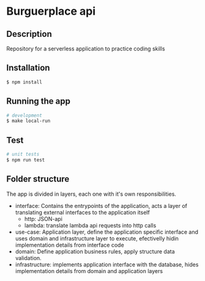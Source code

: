 # Burguerplace api

## Description

Repository for a serverless application to practice coding skills

## Installation

```bash
$ npm install
```

## Running the app

```bash
# development
$ make local-run
```

## Test

```bash
# unit tests
$ npm run test
```

## Folder structure

The app is divided in layers, each one with it's own responsibilities.

- interface: Contains the entrypoints of the application, acts a layer of translating external interfaces to the application itself
  - http: JSON-api
  - lambda: translate lambda api requests into http calls
- use-case: Application layer, define the application specific interface and uses domain and infrastructure layer to execute, efectivelly hidin implementation details from interface code
- domain: Define application business rules, apply structure data validation.
- infrastructure: implements application interface with the database, hides implementation details from domain and application layers

